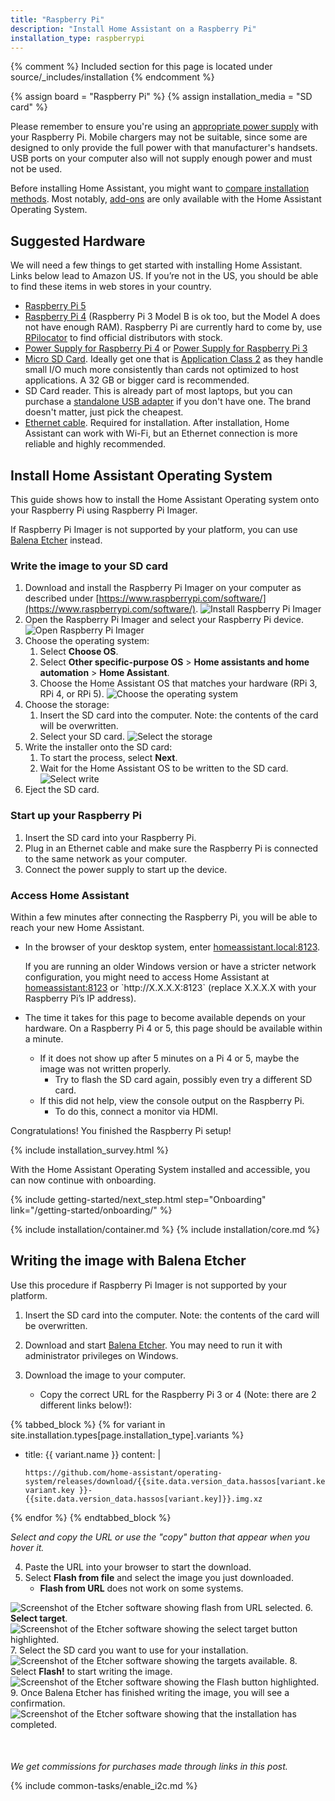 ```yaml
---
title: "Raspberry Pi"
description: "Install Home Assistant on a Raspberry Pi"
installation_type: raspberrypi
---
```

{% comment %}
Included section for this page is located under source/_includes/installation
{% endcomment %}

{% assign board = "Raspberry Pi" %}
{% assign installation_media = "SD card" %}

<div class='note warning'>

Please remember to ensure you're using an [appropriate power supply](https://www.raspberrypi.com/documentation/computers/raspberry-pi.html#power-supply) with your Raspberry Pi. Mobile chargers may not be suitable, since some are designed to only provide the full power with that manufacturer's handsets. USB ports on your computer also will not supply enough power and must not be used.

</div>

Before installing Home Assistant, you might want to <a href="/installation#compare-installation-methods">compare installation methods</a>. Most notably, 
<a href="/addons">add-ons</a> are only available with the Home Assistant Operating System.

## Suggested Hardware

We will need a few things to get started with installing Home Assistant. Links below lead to Amazon US. If you’re not in the US, you should be able to find these items in web stores in your country.

- [Raspberry Pi 5](https://amzn.to/3UH6TcD)
- [Raspberry Pi 4](https://amzn.to/2S0Gcl1) (Raspberry Pi 3 Model B is ok too, but the Model A does not have enough RAM). Raspberry Pi are currently hard to come by, use [RPilocator](https://rpilocator.com/?cat=PI4) to find official distributors with stock.
- [Power Supply for Raspberry Pi 4](https://amzn.to/2ReZ2Vq) or [Power Supply for Raspberry Pi 3](https://amzn.to/2R8yG7h)
- [Micro SD Card](https://amzn.to/2X0Z2di). Ideally get one that is [Application Class 2](https://www.sdcard.org/developers/overview/application/index.html) as they handle small I/O much more consistently than cards not optimized to host applications. A 32&nbsp;GB or bigger card is recommended.
- SD Card reader. This is already part of most laptops, but you can purchase a [standalone USB adapter](https://amzn.to/2WWxntY) if you don't have one. The brand doesn't matter, just pick the cheapest.
- [Ethernet cable](https://amzn.com/dp/B00N2VISLW). Required for installation. After installation, Home Assistant can work with Wi-Fi, but an Ethernet connection is more reliable and highly recommended.

## Install Home Assistant Operating System

This guide shows how to install the Home Assistant Operating system onto your Raspberry Pi using Raspberry Pi Imager.

If Raspberry Pi Imager is not supported by your platform, you can use [Balena Etcher](#writing-the-image-with-balena-etcher) instead.

### Write the image to your SD card

1. Download and install the Raspberry Pi Imager on your computer as described under [https://www.raspberrypi.com/software/](https://www.raspberrypi.com/software/).
   ![Install Raspberry Pi Imager](/images/installation/rpi_imager.png)
2. Open the Raspberry Pi Imager and select your Raspberry Pi device.
    ![Open Raspberry Pi Imager](/images/installation/rpi_imager_start.png)
3. Choose the operating system:
   1. Select **Choose OS**.
   2. Select **Other specific-purpose OS** > **Home assistants and home automation** > **Home Assistant**.
   3. Choose the Home Assistant OS that matches your hardware (RPi&nbsp;3, RPi&nbsp;4, or RPi&nbsp;5).
    ![Choose the operating system](/images/installation/rpi-ha.webp)
4. Choose the storage:
   1. Insert the SD card into the computer. Note: the contents of the card will be overwritten.
   2. Select your SD card.
    ![Select the storage](/images/installation/rpi-select-sd-card.png)
5. Write the installer onto the SD card:
   1. To start the process, select **Next**.
   2. Wait for the Home Assistant OS to be written to the SD card.
    ![Select write](/images/installation/rpi_choose_next.png)
6. Eject the SD card.

### Start up your Raspberry Pi

1. Insert the SD card into your Raspberry Pi.
2. Plug in an Ethernet cable and make sure the Raspberry Pi is connected to the same network as your computer.
3. Connect the power supply to start up the device.

### Access Home Assistant

Within a few minutes after connecting the Raspberry Pi, you will be able to reach your new Home Assistant.

- In the browser of your desktop system, enter <a href="http://homeassistant.local:8123" target="_blank">homeassistant.local:8123</a>.
 
    <div class="note">
    If you are running an older Windows version or have a stricter network configuration, you might need to access Home Assistant at <a href="http://homeassistant:8123" target="_blank">homeassistant:8123</a> or `http://X.X.X.X:8123` (replace X.X.X.X with your Raspberry Pi’s IP address).
    </div>

- The time it takes for this page to become available depends on your hardware. On a Raspberry Pi 4 or 5, this page should be available within a minute.
  - If it does not show up after 5 minutes on a Pi 4 or 5, maybe the image was not written properly.
    - Try to flash the SD card again, possibly even try a different SD card.
  - If this did not help, view the console output on the Raspberry Pi.
    - To do this, connect a monitor via HDMI.

Congratulations! You finished the Raspberry Pi setup!

{% include installation_survey.html %}

With the Home Assistant Operating System installed and accessible, you can now continue with onboarding.

{% include getting-started/next_step.html step="Onboarding" link="/getting-started/onboarding/" %}


{% include installation/container.md %}
{% include installation/core.md %}

## Writing the image with Balena Etcher

Use this procedure if Raspberry Pi Imager is not supported by your platform.

1. Insert the SD card into the computer. Note: the contents of the card will be overwritten.
2. Download and start <a href="https://www.balena.io/etcher" target="_blank">Balena Etcher</a>. You may need to run it with administrator privileges on Windows.

3. Download the image to your computer.
   - Copy the correct URL for the Raspberry Pi 3 or 4 (Note: there are 2 different links below!):

{% tabbed_block %}
{% for variant in site.installation.types[page.installation_type].variants %}

- title: {{ variant.name }}
  content: |

    ```text
    https://github.com/home-assistant/operating-system/releases/download/{{site.data.version_data.hassos[variant.key]}}/haos_{{ variant.key }}-{{site.data.version_data.hassos[variant.key]}}.img.xz
    ```    

{% endfor %}
{% endtabbed_block %}

_Select and copy the URL or use the "copy" button that appear when you hover it._

4. Paste the URL into your browser to start the download.
5. Select **Flash from file** and select the image you just downloaded.
   - **Flash from URL** does not work on some systems.

  ![Screenshot of the Etcher software showing flash from URL selected.](/images/installation/etcher1_file.png)
6. **Select target**.
![Screenshot of the Etcher software showing the select target button highlighted.](/images/installation/etcher3.png)
7. Select the SD card you want to use for your installation.
![Screenshot of the Etcher software showing the targets available.](/images/installation/etcher4.png)
8. Select **Flash!** to start writing the image.
![Screenshot of the Etcher software showing the Flash button highlighted.](/images/installation/etcher5.png)
9. Once Balena Etcher has finished writing the image, you will see a confirmation.
![Screenshot of the Etcher software showing that the installation has completed.](/images/installation/etcher6.png)


<div style="margin-top:50px">
<p>
    <i>We get commissions for purchases made through links in this post.</i></p>
</div>

{% include common-tasks/enable_i2c.md %}